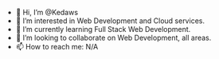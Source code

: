- 👋 Hi, I’m @Kedaws
- 👀 I’m interested in Web Development and Cloud services.
- 🌱 I’m currently learning Full Stack Web Development.
- 💞️ I’m looking to collaborate on Web Development, all areas.
- 📫 How to reach me: N/A

<!---
Kedaws/Kedaws is a ✨ special ✨ repository because its `README.md` (this file) appears on your GitHub profile.
You can click the Preview link to take a look at your changes.
--->

